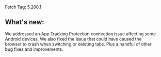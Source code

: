 Fetch Tag: 5.200.1
## What's new:
We addressed an App Tracking Protection connection issue affecting some Android devices.
We also fixed the issue that could have caused the browser to crash when switching or deleting tabs.
Plus a handful of other bug fixes and improvements.
